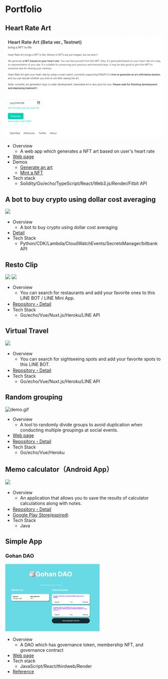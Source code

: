 # Portfolio
## Heart Rate Art
<img src="https://github.com/yagi-eng/yagi-eng/blob/master/img/heart_rate_art.png?raw=true">

- Overview
  - A web app which generates a NFT art based on user's heart rate
- [Web page](https://heart-rate.art)
- Demos
  - [Generate an art](https://twitter.com/heart_rate_art/status/1498810315206660096)
  - [Mint a NFT](https://twitter.com/heart_rate_art/status/1499178738856398848)
- Tech stack
  - Solidity/Go/echo/TypeScript/React/Web3.js/Render/Fitbit API

## A bot to buy crypto using dollar cost averaging
<img src="https://storage.googleapis.com/zenn-user-upload/ad0c7d352b1f124d4ca6e157.jpg?raw=true" width="300px">

- Overview
  - A bot to buy crypto using dollar cost averaging
- [Detail](https://zenn.dev/yagi_eng/books/dollar_cost_averaging)
- Tech Stack
  - Python/CDK/Lambda/CloudWatchEvents/SecretsManager/bitbank API

## Resto Clip
<img src="https://github.com/yagi-eng/yagi-eng/blob/master/img/restoclip1.jpg?raw=true" width="300px"> <img src="https://github.com/yagi-eng/yagi-eng/blob/master/img/restoclip2.jpg?raw=true" width="300px">

- Overview
  - You can search for restaurants and add your favorite ones to this LINE BOT / LINE Mini App.
- [Repository・Detail](https://github.com/yagi-eng/place-search)
- Tech Stack
  - Go/echo/Vue/Nuxt.js/Heroku/LINE API

## Virtual Travel
<img src="https://github.com/yagi-eng/yagi-eng/blob/master/img/virtualtravel.jpg?raw=true" width="200px">

- Overview
  - You can search for sightseeing spots and add your favorite spots to this LINE BOT.
- [Repository・Detail](https://github.com/yagi-eng/place-search)
- Tech Stack
  - Go/echo/Vue/Nuxt.js/Heroku/LINE API

## Random grouping
![demo.gif](https://qiita-image-store.s3.ap-northeast-1.amazonaws.com/0/113263/927f2061-54bd-c89d-d27c-b2b0567e5930.gif)

- Overview
  - A tool to randomly divide groups to avoid duplication when conducting multiple groupings at social events.
- [Web page](https://group-shuffle-app.herokuapp.com/)
- [Repository・Detail](https://github.com/yagi-eng/group_shuffle_gui)
- Tech Stack
  - Go/echo/Vue/Heroku

## Memo calculator（Android App）
<img src="https://github.com/yagi-eng/yagi-eng/blob/master/img/memo_dentaku.PNG?raw=true" width="200px">

- Overview
  - An application that allows you to save the results of calculator calculations along with notes.
- [Repository・Detail](https://github.com/yagi-eng/Calculator)
 - [Google Play Store(expired)](https://play.google.com/store/apps/details?id=com.yagiyagi21.android.calculator&hl=ja)
- Tech Stack
  - Java

## Simple App
### Gohan DAO
<img src="https://github.com/yagi-eng/yagi-eng/blob/master/img/gohan_dao.png?raw=true" width="300px">

- Overview
  - A DAO which has governance token, membership NFT, and governance contract
- [Web page](https://gohan-dao.onrender.com/)
- Tech stack
  - JavaScript/React/thirdweb/Render
- [Reference](https://buildspace.so/p/build-dao-with-javascript)
